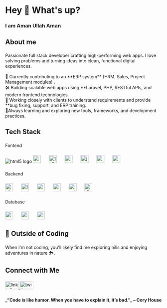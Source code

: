 <h1 align="left">Hey 👋 What's up?</h1>

###

<h3 align="left">I am Aman Ullah  Aman</h3>

###

<h2 align="left">About me</h2>

###

<p align="left">Passionate full stack developer crafting high-performing web apps. I love solving problems and turning ideas into clean, functional digital experiences. <br><br>🔭 Currently contributing to an **ERP system** (HRM, Sales, Project Management modules) .<br>🛠️ Building scalable web apps using **Laravel, PHP, RESTful APIs, and modern frontend technologies.  <br>👥 Working closely with clients to understand requirements and provide **bug fixing, support, and ERP training.<br>🌱Always learning and exploring new tools, frameworks, and development practices.</p>

###

<h2 align="left">Tech Stack</h2>

###

<p align="left">Fontend</p>

###

<div align="left">
  <img src="https://cdn.jsdelivr.net/gh/devicons/devicon/icons/html5/html5-original.svg" alt="html5 logo"  />
  
  <img src="https://cdn.jsdelivr.net/gh/devicons/devicon/icons/css3/css3-original.svg" height="25" alt="css3 logo"  />
  <img width="18" />
  <img src="https://cdn.jsdelivr.net/gh/devicons/devicon/icons/tailwindcss/tailwindcss-original-wordmark.svg" height="25" alt="tailwindcss logo"  />
  <img width="18" />
  <img src="https://cdn.jsdelivr.net/gh/devicons/devicon/icons/bootstrap/bootstrap-original.svg" height="25" alt="bootstrap logo"  />
  <img width="18" />
  <img src="https://cdn.jsdelivr.net/gh/devicons/devicon/icons/javascript/javascript-original.svg" height="25" alt="javascript logo"  />
  <img width="18" />
  <img src="https://cdn.jsdelivr.net/gh/devicons/devicon/icons/react/react-original.svg" height="25" alt="react logo"  />
  <img width="18" />
  <img src="https://cdn.jsdelivr.net/gh/devicons/devicon/icons/vuejs/vuejs-original.svg" height="25" alt="vuejs logo"  />
</div>

###

<p align="left">Backend</p>

###

<div align="left">
  <img src="https://cdn.jsdelivr.net/gh/devicons/devicon/icons/php/php-original.svg" height="25" alt="php logo"  />
  <img width="18" />
  <img src="https://cdn.jsdelivr.net/gh/devicons/devicon/icons/laravel/laravel-original.svg" height="25" alt="laravel logo"  />
  <img width="18" />
  <img src="https://cdn.jsdelivr.net/gh/devicons/devicon/icons/symfony/symfony-original.svg" height="25" alt="symfony logo"  />
  <img width="18" />
  <img src="https://cdn.jsdelivr.net/gh/devicons/devicon/icons/nodejs/nodejs-original.svg" height="25" alt="nodejs logo"  />
  <img width="18" />
  <img src="https://cdn.jsdelivr.net/gh/devicons/devicon/icons/python/python-original.svg" height="25" alt="python logo"  />
  <img width="18" />
  <img src="https://cdn.jsdelivr.net/gh/devicons/devicon/icons/django/django-plain.svg" height="25" alt="django logo"  />
</div>

###

<p align="left">Database</p>

###

<div align="left">
  <img src="https://cdn.jsdelivr.net/gh/devicons/devicon/icons/mysql/mysql-original.svg" height="25" alt="mysql logo"  />
  <img width="18" />
  <img src="https://cdn.jsdelivr.net/gh/devicons/devicon/icons/mongodb/mongodb-original.svg" height="25" alt="mongodb logo"  />
  <img width="18" />
  <img src="https://cdn.jsdelivr.net/gh/devicons/devicon/icons/postgresql/postgresql-original.svg" height="25" alt="postgresql logo"  />
</div>

###

<h2 align="left">🌄 Outside of Coding</h2>

###

<p align="left">When I'm not coding, you'll likely find me  exploring hills and enjoying adventures in nature 🏞️.</p>

###

<h2 align="left">Connect with Me</h2>

###

<div align="left">
  <a href="https://www.linkedin.com/in/aman-ullah-riad/" target="_blank">
    <img src="https://raw.githubusercontent.com/maurodesouza/profile-readme-generator/master/src/assets/icons/social/linkedin/default.svg" width="43" height="25" alt="linkedin logo"  />
  </a>
  <a href="https://x.com/theriadpikachu" target="_blank">
    <img src="https://raw.githubusercontent.com/maurodesouza/profile-readme-generator/master/src/assets/icons/social/twitter/default.svg" width="43" height="25" alt="twitter logo"  />
  </a>
</div>

###

<h4 align="left">_“Code is like humor. When you have to explain it, it’s bad.”_ – Cory House</h4>

###

